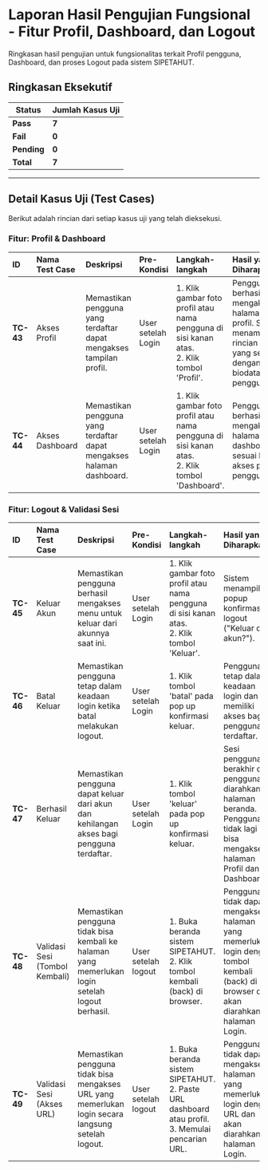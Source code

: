 # Laporan Hasil Pengujian Fungsional - Fitur Profil, Dashboard, dan Logout

Ringkasan hasil pengujian untuk fungsionalitas terkait Profil pengguna, Dashboard, dan proses Logout pada sistem SIPETAHUT.

## Ringkasan Eksekutif

| Status      | Jumlah Kasus Uji |
| ----------- | ---------------- |
| **Pass**    | **7**            |
| **Fail**    | **0**            |
| **Pending** | **0**            |
| **Total**   | **7**            |

---

## Detail Kasus Uji (Test Cases)

Berikut adalah rincian dari setiap kasus uji yang telah dieksekusi.

### Fitur: Profil & Dashboard

| ID        | Nama Test Case  | Deskripsi                                                             | Pre-Kondisi        | Langkah-langkah                                                                                  | Hasil yang Diharapkan                                                                                              | Hasil Aktual                                                                                                       | Status   |
| :-------- | :-------------- | :-------------------------------------------------------------------- | :----------------- | :----------------------------------------------------------------------------------------------- | :----------------------------------------------------------------------------------------------------------------- | :----------------------------------------------------------------------------------------------------------------- | :------- |
| **TC-43** | Akses Profil    | Memastikan pengguna yang terdaftar dapat mengakses tampilan profil.   | User setelah Login | 1. Klik gambar foto profil atau nama pengguna di sisi kanan atas.<br>2. Klik tombol 'Profil'.    | Pengguna berhasil mengakses halaman profil. Sistem menampilkan rincian profil yang sesuai dengan biodata pengguna. | Pengguna berhasil mengakses halaman profil. Sistem menampilkan rincian profil yang sesuai dengan biodata pengguna. | **Pass** |
| **TC-44** | Akses Dashboard | Memastikan pengguna yang terdaftar dapat mengakses halaman dashboard. | User setelah Login | 1. Klik gambar foto profil atau nama pengguna di sisi kanan atas.<br>2. Klik tombol 'Dashboard'. | Pengguna berhasil mengakses halaman dashboard sesuai hak akses peran pengguna.                                     | Pengguna berhasil mengakses halaman dashboard sesuai hak akses peran pengguna.                                     | **Pass** |

### Fitur: Logout & Validasi Sesi

| ID        | Nama Test Case                 | Deskripsi                                                                                          | Pre-Kondisi         | Langkah-langkah                                                                                       | Hasil yang Diharapkan                                                                                                                     | Hasil Aktual                                                                                                                              | Status   |
| :-------- | :----------------------------- | :------------------------------------------------------------------------------------------------- | :------------------ | :---------------------------------------------------------------------------------------------------- | :---------------------------------------------------------------------------------------------------------------------------------------- | :---------------------------------------------------------------------------------------------------------------------------------------- | :------- |
| **TC-45** | Keluar Akun                    | Memastikan pengguna berhasil mengakses menu untuk keluar dari akunnya saat ini.                    | User setelah Login  | 1. Klik gambar foto profil atau nama pengguna di sisi kanan atas.<br>2. Klik tombol 'Keluar'.         | Sistem menampilkan popup konfirmasi logout ("Keluar dari akun?").                                                                         | Sistem menampilkan popup konfirmasi logout ("Keluar dari akun?").                                                                         | **Pass** |
| **TC-46** | Batal Keluar                   | Memastikan pengguna tetap dalam keadaan login ketika batal melakukan logout.                       | User setelah Login  | 1. Klik tombol 'batal' pada pop up konfirmasi keluar.                                                 | Pengguna tetap dalam keadaan login dan memiliki akses bagi pengguna terdaftar.                                                            | Pengguna tetap dalam keadaan login dan memiliki akses bagi pengguna terdaftar.                                                            | **Pass** |
| **TC-47** | Berhasil Keluar                | Memastikan pengguna dapat keluar dari akun dan kehilangan akses bagi pengguna terdaftar.           | User setelah Login  | 1. Klik tombol 'keluar' pada pop up konfirmasi keluar.                                                | Sesi pengguna berakhir dan pengguna diarahkan ke halaman beranda. Pengguna tidak lagi bisa mengakses halaman Profil dan Dashboard.        | Sesi pengguna berakhir dan pengguna diarahkan ke halaman beranda. Pengguna tidak lagi bisa mengakses halaman Profil dan Dashboard.        | **Pass** |
| **TC-48** | Validasi Sesi (Tombol Kembali) | Memastikan pengguna tidak bisa kembali ke halaman yang memerlukan login setelah logout berhasil.   | User setelah logout | 1. Buka beranda sistem SIPETAHUT.<br>2. Klik tombol kembali (back) di browser.                        | Pengguna tidak dapat mengakses halaman yang memerlukan login dengan tombol kembali (back) di browser dan akan diarahkan ke halaman Login. | Pengguna tidak dapat mengakses halaman yang memerlukan login dengan tombol kembali (back) di browser dan akan diarahkan ke halaman Login. | **Pass** |
| **TC-49** | Validasi Sesi (Akses URL)      | Memastikan pengguna tidak bisa mengakses URL yang memerlukan login secara langsung setelah logout. | User setelah logout | 1. Buka beranda sistem SIPETAHUT.<br>2. Paste URL dashboard atau profil.<br>3. Memulai pencarian URL. | Pengguna tidak dapat mengakses halaman yang memerlukan login dengan URL dan akan diarahkan ke halaman Login.                              | Pengguna tidak dapat mengakses halaman yang memerlukan login dengan URL dan akan diarahkan ke halaman Login.                              | **Pass** |
